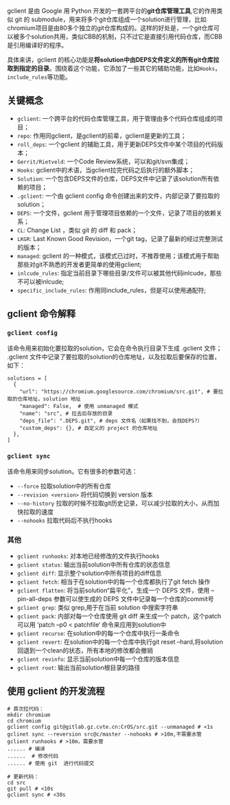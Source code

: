 gclient 是由 Google 用 Python 开发的一套跨平台的**git仓库管理工具**,它的作用类似 git 的 submodule，用来将多个git仓库组成一个solution进行管理，比如chromium项目是由80多个独立的git仓库构成的。这样的好处是，一个git仓库可以被多个solution共用，类似CBB的机制，只不过它是直接引用代码仓库，而CBB是引用编译好的程序。

具体来讲，gclient 的核心功能是**将solution中由DEPS文件定义的所有git仓库拉取到指定的目录**。围绕着这个功能，它添加了一些其它的辅助功能，比如`Hooks`，`include_rules`等功能。

## 关键概念

- `gclient`: 一个跨平台的代码仓库管理工具，用于管理由多个代码仓库组成的项目；
- `repo`: 作用同gclient，是gclient的前辈，gclient是更新的工具；
- `roll_deps`: 一个gclient 的辅助工具，用于更新DEPS文件中某个项目的代码版本；
- `Gerrit/Rietveld`: 一个Code Review系统，可以和git/svn集成；
- `Hooks`: gclient中的术语，当gclient拉完代码之后执行的额外脚本；
- `Solution`: 一个包含DEPS文件的仓库，DEPS文件中记录了该solution所有依赖的项目；
- `.gclient`: 一个由 gclient config 命令创建出来的文件，内部记录了要拉取的solution；
- `DEPS`: 一个文件，gclient 用于管理项目依赖的一个文件，记录了项目的依赖关系；
- `CL`: Change List ，类似 git 的 diff 和 pack；
- `LKGR`: Last Known Good Revision，一个git tag，记录了最新的经过完整测试的版本；
- `managed`: gclient 的一种模式，该模式已过时，不推荐使用；该模式用于帮助那些对git不熟悉的开发者更简单的使用gclient;
- `inlcude_rules`: 指定当前目录下哪些目录/文件可以被其他代码inlcude，那些不可以被inlcude;
- `specific_include_rules`: 作用同include_rules，但是可以使用通配符;

## gclient 命令解释

### `gclient config`

该命令用来初始化要拉取的solution，它会在命令执行目录下生成 .gclient 文件； .gclient 文件中记录了要拉取的solution的仓库地址，以及拉取后要保存的位置，如下：

```
solutions = [
  {
    "url": "https://chromium.googlesource.com/chromium/src.git", # 要拉取的仓库地址，solution 地址
    "managed": False,  # 使用 unmanaged 模式
    "name": "src", # 拉去后存放的目录
    "deps_file": ".DEPS.git", # deps 文件名（如果找不到，会找DEPS?）
    "custom_deps": {}, # 自定义的 project 的仓库地址
  },
]
```

### `gclient sync`

该命令用来同步solution。它有很多的参数可选：

- `--force` 拉取solution中的所有仓库
- `--revision <version>` 将代码切换到 version 版本
- `--no-history` 拉取的时候不拉取git历史记录，可以减少拉取的大小，从而加快拉取的速度
- `--nohooks` 拉取代码后不执行hooks

### 其他

- `gclient runhooks`: 对本地已经修改的文件执行hooks
- `gclient status`: 输出当前solution中所有仓库的状态信息
- `gclient diff`: 显示整个solution中所有项目的diff信息
- `gclient fetch`: 相当于在solution中的每一个仓库都执行了git fetch 操作
- `gclient flatten`: 将当前solution“扁平化”，生成一个 DEPS 文件，使用 –pin-all-deps 参数可以使生成的 DEPS 文件中记录每一个仓库的commit号
- `gclient grep`: 类似 grep,用于在当前 solution 中搜索字符串
- `gclient pack`: 内部对每一个仓库使用 git diff 来生成一个 patch，这个patch 可以用 ’patch –p0 < patchfile‘ 命令来应用到solution中
- `gclient recurse`: 在solution中的每一个仓库中执行一条命令
- `gclient revert`: 在solution中的每一个仓库中执行git reset –hard,将solution回退到一个clean的状态，所有本地的修改都会撤销
- `gclient revinfo`: 显示当前solution中每一个仓库的版本信息
- `gclient root`: 输出当前solution根目录的路径

## 使用 gclient 的开发流程

```shell
# 首次拉代码：
mkdir chromium
cd chromium
gclient config git@gitlab.gz.cvte.cn:CrOS/src.git --unmanaged # <1s
gclinet sync --reversion src@c/master --nohooks # >10m,不需要水管
gclient runhooks # >10m，需要水管
...... # 编译
......  # 修改代码
...... # 使用 git  进行代码提交

# 更新代码：
cd src
git pull # <10s
gclient sync # <30s
```